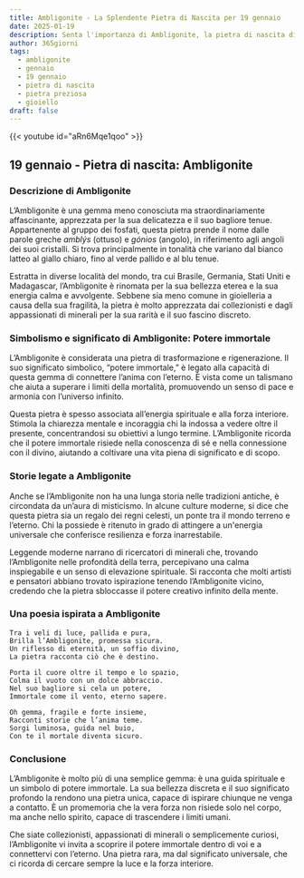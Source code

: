 ```yaml
---
title: Ambligonite - La Splendente Pietra di Nascita per 19 gennaio
date: 2025-01-19
description: Senta l'importanza di Ambligonite, la pietra di nascita di 19 gennaio che simboleggia Potere immortale. Lasci che la sua bellezza e il suo significato illuminino la sua giornata.
author: 365giorni
tags:
  - ambligonite
  - gennaio
  - 19 gennaio
  - pietra di nascita
  - pietra preziosa
  - gioiello
draft: false
---
```


{{< youtube id="aRn6Mqe1qoo" >}}

## 19 gennaio - Pietra di nascita: Ambligonite

### Descrizione di Ambligonite

L’Ambligonite è una gemma meno conosciuta ma straordinariamente affascinante, apprezzata per la sua delicatezza e il suo bagliore tenue. Appartenente al gruppo dei fosfati, questa pietra prende il nome dalle parole greche _amblýs_ (ottuso) e _gónios_ (angolo), in riferimento agli angoli dei suoi cristalli. Si trova principalmente in tonalità che variano dal bianco latteo al giallo chiaro, fino al verde pallido e al blu tenue.

Estratta in diverse località del mondo, tra cui Brasile, Germania, Stati Uniti e Madagascar, l’Ambligonite è rinomata per la sua bellezza eterea e la sua energia calma e avvolgente. Sebbene sia meno comune in gioielleria a causa della sua fragilità, la pietra è molto apprezzata dai collezionisti e dagli appassionati di minerali per la sua rarità e il suo fascino discreto.

### Simbolismo e significato di Ambligonite: Potere immortale

L’Ambligonite è considerata una pietra di trasformazione e rigenerazione. Il suo significato simbolico, “potere immortale,” è legato alla capacità di questa gemma di connettere l’anima con l’eterno. È vista come un talismano che aiuta a superare i limiti della mortalità, promuovendo un senso di pace e armonia con l’universo infinito.

Questa pietra è spesso associata all’energia spirituale e alla forza interiore. Stimola la chiarezza mentale e incoraggia chi la indossa a vedere oltre il presente, concentrandosi su obiettivi a lungo termine. L’Ambligonite ricorda che il potere immortale risiede nella conoscenza di sé e nella connessione con il divino, aiutando a coltivare una vita piena di significato e di scopo.

### Storie legate a Ambligonite

Anche se l’Ambligonite non ha una lunga storia nelle tradizioni antiche, è circondata da un’aura di misticismo. In alcune culture moderne, si dice che questa pietra sia un regalo dei regni celesti, un ponte tra il mondo terreno e l’eterno. Chi la possiede è ritenuto in grado di attingere a un'energia universale che conferisce resilienza e forza inarrestabile.

Leggende moderne narrano di ricercatori di minerali che, trovando l’Ambligonite nelle profondità della terra, percepivano una calma inspiegabile e un senso di elevazione spirituale. Si racconta che molti artisti e pensatori abbiano trovato ispirazione tenendo l’Ambligonite vicino, credendo che la pietra sbloccasse il potere creativo infinito della mente.

### Una poesia ispirata a Ambligonite

```
Tra i veli di luce, pallida e pura,  
Brilla l’Ambligonite, promessa sicura.  
Un riflesso di eternità, un soffio divino,  
La pietra racconta ciò che è destino.

Porta il cuore oltre il tempo e lo spazio,  
Colma il vuoto con un dolce abbraccio.  
Nel suo bagliore si cela un potere,  
Immortale come il vento, eterno sapere.

Oh gemma, fragile e forte insieme,  
Racconti storie che l’anima teme.  
Sorgi luminosa, guida nel buio,  
Con te il mortale diventa sicuro.
```

### Conclusione

L’Ambligonite è molto più di una semplice gemma: è una guida spirituale e un simbolo di potere immortale. La sua bellezza discreta e il suo significato profondo la rendono una pietra unica, capace di ispirare chiunque ne venga a contatto. È un promemoria che la vera forza non risiede solo nel corpo, ma anche nello spirito, capace di trascendere i limiti umani.

Che siate collezionisti, appassionati di minerali o semplicemente curiosi, l’Ambligonite vi invita a scoprire il potere immortale dentro di voi e a connettervi con l’eterno. Una pietra rara, ma dal significato universale, che ci ricorda di cercare sempre la luce e la forza interiore.